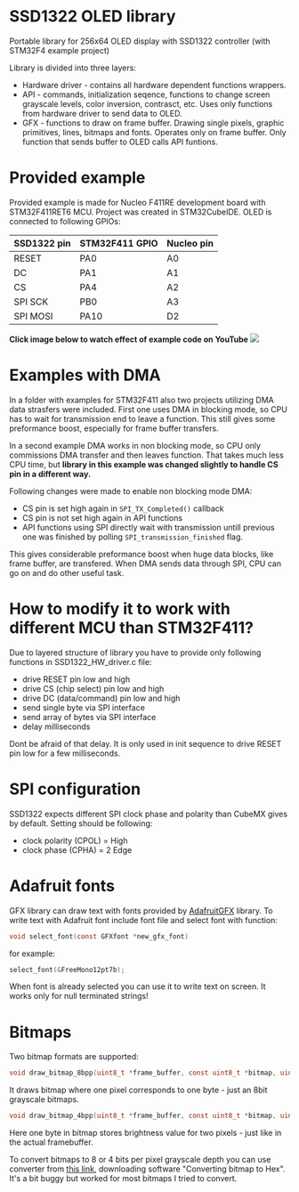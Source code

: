 # SSD1322 OLED library
Portable library for 256x64 OLED display with SSD1322 controller (with STM32F4 example project)

Library is divided into three layers:
  - Hardware driver - contains all hardware dependent functions wrappers.
  - API - commands, initialization seqence, functions to change screen grayscale levels, color inversion, contrasct, etc. Uses only functions from hardware driver to send data to OLED.
  - GFX - functions to draw on frame buffer. Drawing single pixels, graphic primitives, lines, bitmaps and fonts. Operates only on frame buffer. Only function that sends buffer to OLED calls API funtions.

# Provided example
Provided example is made for Nucleo F411RE development board with STM32F411RET6 MCU. Project was created in STM32CubeIDE. OLED is connected to following GPIOs:

| SSD1322 pin | STM32F411 GPIO | Nucleo pin |
| ------- | ------ | ----- |
| RESET   | PA0  | A0 |
| DC      | PA1  | A1 |
| CS      | PA4  | A2 |
| SPI SCK | PB0  | A3 |
| SPI MOSI| PA10 | D2 |

**Click image below to watch effect of example code on YouTube**
[![](http://img.youtube.com/vi/iXRTsFQyKdo/0.jpg)](http://www.youtube.com/watch?v=iXRTsFQyKdo "SSD1322 presentation")

# Examples with DMA
In a folder with examples for STM32F411 also two projects utilizing DMA data strasfers were included. First one uses DMA in blocking mode, so CPU has to wait for transmission end to leave a function. This still gives some preformance boost, especially for frame buffer transfers.

In a second example DMA works in non blocking mode, so CPU only commissions DMA transfer and then leaves function. That takes much less CPU time, but **library in this example was changed slightly to handle CS pin in a different way.**

Following changes were made to enable non blocking mode DMA:
  - CS pin is set high again in ```SPI_TX_Completed()``` callback
  - CS pin is not set high again in API functions
  - API functions using SPI directly wait with transmission untill previous one was finished by polling ```SPI_transmission_finished``` flag.

This gives considerable preformance boost when huge data blocks, like frame buffer, are transfered. When DMA sends data through SPI, CPU can go on and do other useful task.

# How to modify it to work with different MCU than STM32F411?
Due to layered structure of library you have to provide only following functions in SSD1322_HW_driver.c file:
  - drive RESET pin low and high
  - drive CS (chip select) pin low and high
  - drive DC (data/command) pin low and high
  - send single byte via SPI interface
  - send array of bytes via SPI interface
  - delay milliseconds
  
Dont be afraid of that delay. It is only used in init sequence to drive RESET pin low for a few milliseconds. 
# SPI configuration
SSD1322 expects different SPI clock phase and polarity than CubeMX gives by default. Setting should be following:
   - clock polarity (CPOL) = High
   - clock phase (CPHA) = 2 Edge 

# Adafruit fonts
GFX library can draw text with fonts provided by [AdafruitGFX][AdafruitGFX] library. To write text with Adafruit font include font file and select font with function:
```c
void select_font(const GFXfont *new_gfx_font)
```
for example:
```c
select_font(&FreeMono12pt7b);
```
When font is already selected you can use it to write text on screen. It works only for null terminated strings!

# Bitmaps
Two bitmap formats are supported:
```c
void draw_bitmap_8bpp(uint8_t *frame_buffer, const uint8_t *bitmap, uint16_t x0, uint16_t y0, uint16_t x_size, uint16_t y_size);
```
It draws bitmap where one pixel corresponds to one byte - just an 8bit grayscale bitmaps.

```c
void draw_bitmap_4bpp(uint8_t *frame_buffer, const uint8_t *bitmap, uint16_t x0, uint16_t y0, uint16_t x_size, uint16_t y_size);
```
Here one byte in bitmap stores brightness value for two pixels - just like in the actual framebuffer.

To convert bitmaps to 8 or 4 bits per pixel grayscale depth you can use converter from [this link][converter], downloading software "Converting bitmap to Hex". It's a bit buggy but worked for most bitmaps I tried to convert.

[//]: #
   [AdafruitGFX]: <https://github.com/adafruit/Adafruit-GFX-Library> 
   [converter]: <https://www.topwaydisplay.com/en/drivers-tools> 